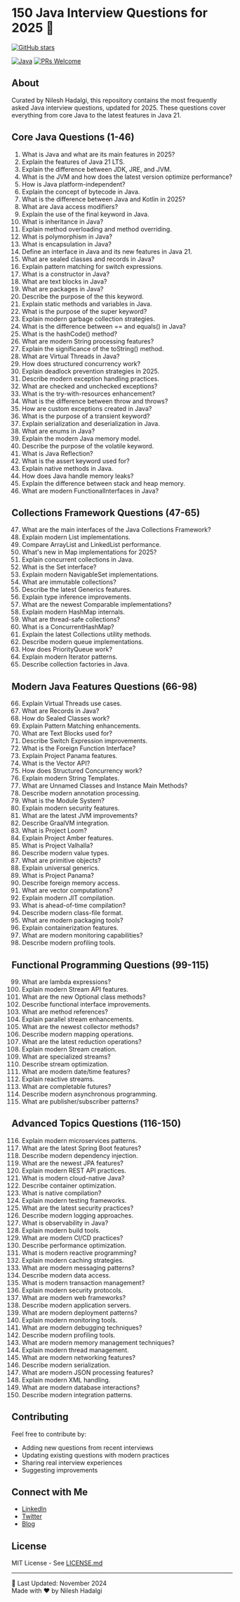 # 150 Java Interview Questions for 2025 🚀
[![GitHub stars](https://img.shields.io/github/stars/nileshhadalgi016/150-java-interview-questions-and-answers?style=social)](https://github.com/nileshhadalgi016/150-java-interview-questions-and-answers)

[![Java](https://img.shields.io/badge/Java-21-orange.svg)](https://openjdk.java.net/projects/jdk/21/)
[![PRs Welcome](https://img.shields.io/badge/PRs-welcome-brightgreen.svg)](https://github.com/nileshhadalgi016/150-java-interview-questions-and-answers/pulls)

## About
Curated by Nilesh Hadalgi, this repository contains the most frequently asked Java interview questions, updated for 2025. These questions cover everything from core Java to the latest features in Java 21.

## Core Java Questions (1-46)
1. What is Java and what are its main features in 2025?
2. Explain the features of Java 21 LTS.
3. Explain the difference between JDK, JRE, and JVM.
4. What is the JVM and how does the latest version optimize performance?
5. How is Java platform-independent?
6. Explain the concept of bytecode in Java.
7. What is the difference between Java and Kotlin in 2025?
8. What are Java access modifiers?
9. Explain the use of the final keyword in Java.
10. What is inheritance in Java?
11. Explain method overloading and method overriding.
12. What is polymorphism in Java?
13. What is encapsulation in Java?
14. Define an interface in Java and its new features in Java 21.
15. What are sealed classes and records in Java?
16. Explain pattern matching for switch expressions.
17. What is a constructor in Java?
18. What are text blocks in Java?
19. What are packages in Java?
20. Describe the purpose of the this keyword.
21. Explain static methods and variables in Java.
22. What is the purpose of the super keyword?
23. Explain modern garbage collection strategies.
24. What is the difference between == and equals() in Java?
25. What is the hashCode() method?
26. What are modern String processing features?
27. Explain the significance of the toString() method.
28. What are Virtual Threads in Java?
29. How does structured concurrency work?
30. Explain deadlock prevention strategies in 2025.
31. Describe modern exception handling practices.
32. What are checked and unchecked exceptions?
33. What is the try-with-resources enhancement?
34. What is the difference between throw and throws?
35. How are custom exceptions created in Java?
36. What is the purpose of a transient keyword?
37. Explain serialization and deserialization in Java.
38. What are enums in Java?
39. Explain the modern Java memory model.
40. Describe the purpose of the volatile keyword.
41. What is Java Reflection?
42. What is the assert keyword used for?
43. Explain native methods in Java.
44. How does Java handle memory leaks?
45. Explain the difference between stack and heap memory.
46. What are modern FunctionalInterfaces in Java?

## Collections Framework Questions (47-65)
47. What are the main interfaces of the Java Collections Framework?
48. Explain modern List implementations.
49. Compare ArrayList and LinkedList performance.
50. What's new in Map implementations for 2025?
51. Explain concurrent collections in Java.
52. What is the Set interface?
53. Explain modern NavigableSet implementations.
54. What are immutable collections?
55. Describe the latest Generics features.
56. Explain type inference improvements.
57. What are the newest Comparable implementations?
58. Explain modern HashMap internals.
59. What are thread-safe collections?
60. What is a ConcurrentHashMap?
61. Explain the latest Collections utility methods.
62. Describe modern queue implementations.
63. How does PriorityQueue work?
64. Explain modern Iterator patterns.
65. Describe collection factories in Java.

## Modern Java Features Questions (66-98)
66. Explain Virtual Threads use cases.
67. What are Records in Java?
68. How do Sealed Classes work?
69. Explain Pattern Matching enhancements.
70. What are Text Blocks used for?
71. Describe Switch Expression improvements.
72. What is the Foreign Function Interface?
73. Explain Project Panama features.
74. What is the Vector API?
75. How does Structured Concurrency work?
76. Explain modern String Templates.
77. What are Unnamed Classes and Instance Main Methods?
78. Describe modern annotation processing.
79. What is the Module System?
80. Explain modern security features.
81. What are the latest JVM improvements?
82. Describe GraalVM integration.
83. What is Project Loom?
84. Explain Project Amber features.
85. What is Project Valhalla?
86. Describe modern value types.
87. What are primitive objects?
88. Explain universal generics.
89. What is Project Panama?
90. Describe foreign memory access.
91. What are vector computations?
92. Explain modern JIT compilation.
93. What is ahead-of-time compilation?
94. Describe modern class-file format.
95. What are modern packaging tools?
96. Explain containerization features.
97. What are modern monitoring capabilities?
98. Describe modern profiling tools.

## Functional Programming Questions (99-115)
99. What are lambda expressions?
100. Explain modern Stream API features.
101. What are the new Optional class methods?
102. Describe functional interface improvements.
103. What are method references?
104. Explain parallel stream enhancements.
105. What are the newest collector methods?
106. Describe modern mapping operations.
107. What are the latest reduction operations?
108. Explain modern Stream creation.
109. What are specialized streams?
110. Describe stream optimization.
111. What are modern date/time features?
112. Explain reactive streams.
113. What are completable futures?
114. Describe modern asynchronous programming.
115. What are publisher/subscriber patterns?

## Advanced Topics Questions (116-150)
116. Explain modern microservices patterns.
117. What are the latest Spring Boot features?
118. Describe modern dependency injection.
119. What are the newest JPA features?
120. Explain modern REST API practices.
121. What is modern cloud-native Java?
122. Describe container optimization.
123. What is native compilation?
124. Explain modern testing frameworks.
125. What are the latest security practices?
126. Describe modern logging approaches.
127. What is observability in Java?
128. Explain modern build tools.
129. What are modern CI/CD practices?
130. Describe performance optimization.
131. What is modern reactive programming?
132. Explain modern caching strategies.
133. What are modern messaging patterns?
134. Describe modern data access.
135. What is modern transaction management?
136. Explain modern security protocols.
137. What are modern web frameworks?
138. Describe modern application servers.
139. What are modern deployment patterns?
140. Explain modern monitoring tools.
141. What are modern debugging techniques?
142. Describe modern profiling tools.
143. What are modern memory management techniques?
144. Explain modern thread management.
145. What are modern networking features?
146. Describe modern serialization.
147. What are modern JSON processing features?
148. Explain modern XML handling.
149. What are modern database interactions?
150. Describe modern integration patterns.

## Contributing
Feel free to contribute by:
- Adding new questions from recent interviews
- Updating existing questions with modern practices
- Sharing real interview experiences
- Suggesting improvements

## Connect with Me
- [LinkedIn](https://linkedin.com/in/nileshhadalgi)
- [Twitter](https://twitter.com/nileshhadalgi)
- [Blog](https://nileshhadalgi.com)

## License
MIT License - See [LICENSE.md](LICENSE.md)

---
📅 Last Updated: November 2024  
Made with ❤️ by Nilesh Hadalgi
